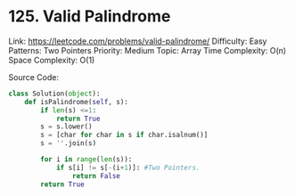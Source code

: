 # 125. Valid Palindrome

Link: https://leetcode.com/problems/valid-palindrome/
Difficulty: Easy
Patterns: Two Pointers
Priority: Medium
Topic: Array
Time Complexity: O(n)
Space Complexity: O(1)

Source Code:

```python
class Solution(object):
    def isPalindrome(self, s):
        if len(s) <=1:
            return True
        s = s.lower()
        s = [char for char in s if char.isalnum()]
        s = ''.join(s)

        for i in range(len(s)):
            if s[i] != s[-(i+1)]: #Two Pointers.
                return False
        return True
```